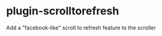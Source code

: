plugin-scrolltorefresh
======================

Add a "facebook-like" scroll to refresh feature to the scroller
